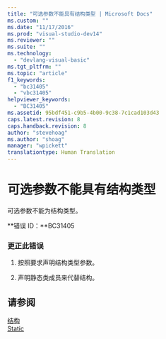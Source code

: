```yaml
---
title: "可选参数不能具有结构类型 | Microsoft Docs"
ms.custom: ""
ms.date: "11/17/2016"
ms.prod: "visual-studio-dev14"
ms.reviewer: ""
ms.suite: ""
ms.technology: 
  - "devlang-visual-basic"
ms.tgt_pltfrm: ""
ms.topic: "article"
f1_keywords: 
  - "bc31405"
  - "vbc31405"
helpviewer_keywords: 
  - "BC31405"
ms.assetid: 95bdf451-c9b5-4b00-9c38-7c1cad103d43
caps.latest.revision: 8
caps.handback.revision: 8
author: "stevehoag"
ms.author: "shoag"
manager: "wpickett"
translationtype: Human Translation
---
```

# 可选参数不能具有结构类型
可选参数不能为结构类型。  
  
 **错误 ID：**BC31405  
  
### 更正此错误  
  
1.  按照要求声明结构类型参数。  
  
2.  声明静态类成员来代替结构。  
  
## 请参阅  
 [结构](../../visual-basic/programming-guide/language-features/data-types/structures.md)   
 [Static](../../visual-basic/language-reference/modifiers/static.md)